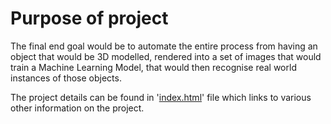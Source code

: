
# Purpose of project

The final end goal would be to automate the entire process from having an object that would be 3D modelled, rendered into a set of images that would train a Machine Learning Model, that would then recognise real world instances of those objects.

The project details can be found in '[index.html](https://github.com/iDaani/archipack/blob/master/public_pages/index.html)' file which links to various other information on the project.
